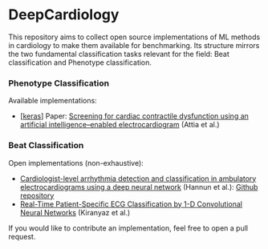 # DeepCardiology

This repository aims to collect open source implementations of ML methods in cardiology to make them available for benchmarking. Its structure mirrors the two fundamental classification tasks relevant for the field: Beat classification and Phenotype classification. 

### Phenotype Classification

Available implementations:
* [[keras](https://github.com/chrisby/DeepCardiology/blob/master/phenotype_classification/ventricular_dysfunction/attia_CNN_keras.py)] Paper: [Screening for cardiac contractile dysfunction using an artificial intelligence–enabled electrocardiogram](https://www.nature.com/articles/s41591-018-0240-2) (Attia et al.)

### Beat Classification

Open implementations (non-exhaustive):
* [Cardiologist-level arrhythmia detection and classification in ambulatory electrocardiograms using a deep neural network](https://www.nature.com/articles/s41591-018-0268-3) (Hannun et al.): [Github repository](https://github.com/awni/ecg)
* [Real-Time Patient-Specific ECG Classification by 1-D Convolutional Neural Networks](https://ieeexplore.ieee.org/document/7202837) (Kiranyaz et al.)

If you would like to contribute an implementation, feel free to open a pull request.
